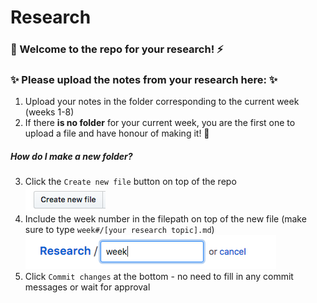 # Research

### :wave: Welcome to the repo for your research! :zap: </br>

### :sparkles: Please upload the notes from your research here: :sparkles:
1. Upload your notes in the folder corresponding to the current week (weeks 1-8)
2. If there **is no folder** for your current week, you are the first one to upload a file and have honour of making it! :tada:

##### How do I make a new folder?
3. Click the `Create new file` button on top of the repo </br>
![create file button](https://github.com/fac-15/Research/blob/master/Screen%20Shot%202018-10-30%20at%2019.39.10.png)
4. Include the week number in the filepath on top of the new file (make sure to type `week#/[your research topic].md`)</br>
![filepath](https://github.com/fac-15/Research/blob/master/Screen%20Shot%202018-10-30%20at%2019.43.53.png) 
5. Click `Commit changes` at the bottom - no need to fill in any commit messages or wait for approval
